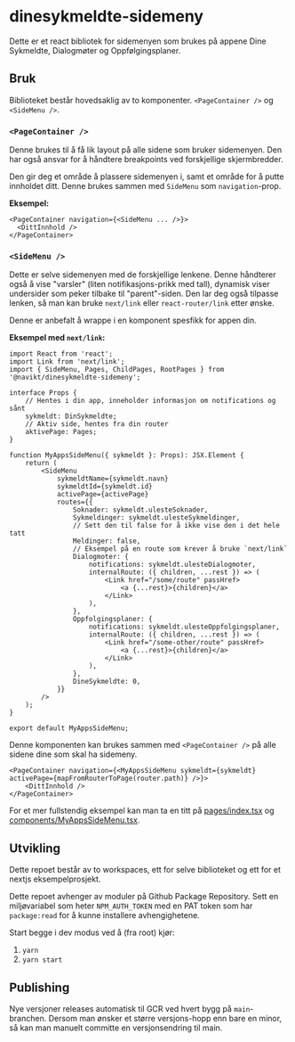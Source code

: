 # dinesykmeldte-sidemeny

Dette er et react bibliotek for sidemenyen som brukes på appene Dine Sykmeldte, Dialogmøter og Oppfølgingsplaner.

## Bruk

Biblioteket består hovedsaklig av to komponenter. `<PageContainer />` og `<SideMenu />`.

### `<PageContainer />`

Denne brukes til å få lik layout på alle sidene som bruker sidemenyen. Den har også ansvar for å håndtere breakpoints ved forskjellige skjermbredder.

Den gir deg et område å plassere sidemenyen i, samt et område for å putte innholdet ditt. Denne brukes sammen med `SideMenu` som `navigation`-prop.

**Eksempel:**

```tsx
<PageContainer navigation={<SideMenu ... />}>
  <DittInnhold />
</PageContainer>
```

### `<SideMenu />`

Dette er selve sidemenyen med de forskjellige lenkene. Denne håndterer også å vise "varsler" (liten notifikasjons-prikk med tall), dynamisk viser undersider som peker tilbake til "parent"-siden. Den lar deg også tilpasse lenken, så man kan bruke `next/link` eller `react-router/link` etter ønske.

Denne er anbefalt å wrappe i en komponent spesfikk for appen din.

**Eksempel med `next/link`:**

```tsx
import React from 'react';
import Link from 'next/link';
import { SideMenu, Pages, ChildPages, RootPages } from '@navikt/dinesykmeldte-sidemeny';

interface Props {
    // Hentes i din app, inneholder informasjon om notifications og sånt
    sykmeldt: DinSykmeldte;
    // Aktiv side, hentes fra din router
    aktivePage: Pages;
}

function MyAppsSideMenu({ sykmeldt }: Props): JSX.Element {
    return (
        <SideMenu
            sykmeldtName={sykmeldt.navn}
            sykmeldtId={sykmeldt.id}
            activePage={activePage}
            routes={{
                Soknader: sykmeldt.ulesteSoknader,
                Sykmeldinger: sykmeldt.ulesteSykmeldinger,
                // Sett den til false for å ikke vise den i det hele tatt
                Meldinger: false,
                // Eksempel på en route som krever å bruke `next/link`
                Dialogmoter: {
                    notifications: sykmeldt.ulesteDialogmoter,
                    internalRoute: ({ children, ...rest }) => (
                        <Link href="/some/route" passHref>
                            <a {...rest}>{children}</a>
                        </Link>
                    ),
                },
                Oppfolgingsplaner: {
                    notifications: sykmeldt.ulesteOppfolgingsplaner,
                    internalRoute: ({ children, ...rest }) => (
                        <Link href="/some-other/route" passHref>
                            <a {...rest}>{children}</a>
                        </Link>
                    ),
                },
                DineSykmeldte: 0,
            }}
        />
    );
}

export default MyAppsSideMenu;
```

Denne komponenten kan brukes sammen med `<PageContainer />` på alle sidene dine som skal ha sidemeny.

```tsx
<PageContainer navigation={<MyAppsSideMenu sykmeldt={sykmeldt} activePage={mapFromRouterToPage(router.path)} />}>
    <DittInnhold />
</PageContainer>
```

For et mer fullstendig eksempel kan man ta en titt på [pages/index.tsx](./example/pages/index.tsx) og [components/MyAppsSideMenu.tsx](./example/components/MyAppsSideMenu.tsx).

## Utvikling

Dette repoet består av to workspaces, ett for selve biblioteket og ett for et nextjs eksempelprosjekt.

Dette repoet avhenger av moduler på Github Package Repository. Sett en miljøvariabel som heter `NPM_AUTH_TOKEN` med en PAT token som har `package:read` for å kunne installere avhengighetene.

Start begge i dev modus ved å (fra root) kjør:

1.  `yarn`
2.  `yarn start`

## Publishing

Nye versjoner releases automatisk til GCR ved hvert bygg på `main`-branchen. Dersom man ønsker et større versjons-hopp enn bare en minor, så kan man manuelt committe en versjonsendring til main.
